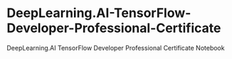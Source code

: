 # DeepLearning.AI-TensorFlow-Developer-Professional-Certificate
DeepLearning.AI TensorFlow Developer Professional Certificate Notebook
